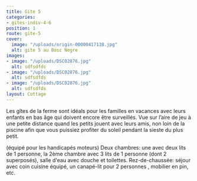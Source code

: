 ```yaml
---
title: Gite 5
categories:
- gites-indiv-4-6
position: 1
route: gite-5
cover:
  image: "/uploads/origin-00000417138.jpg"
  alt: gite 5 au Bosc Negre
images:
- image: "/uploads/DSC02876.jpg"
  alt: sdfsdfds
- image: "/uploads/DSC02876.jpg"
  alt: sdfsdfds
- image: "/uploads/DSC02876.jpg"
  alt: sdfsdfds
layout: Cottage
---
```


Les gîtes de la ferme sont idéals pour les familles en vacances avec leurs enfants en bas âge qui doivent encore être surveillés. Vue sur l’aire de jeu à une petite distance quand les petits jouent avec leurs amis, non loin de la piscine afin que vous puissiez profiter du soleil pendant la sieste du plus petit.

(équipé pour les handicapés moteurs)
Deux chambres: une avec deux lits de 1 personne, la 2ème chambre avec 3 lits de 1 personne (dont 2 superposés), salle d'eau avec douche et toilettes. Rez-de-chaussée: séjour avec coin cuisine équipé, un canapé-lit pour 2 personnes , mobilier en pin, etc.

